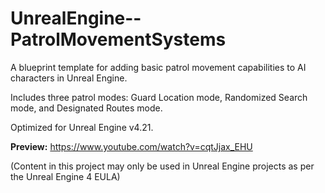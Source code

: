 # UnrealEngine--PatrolMovementSystems
A blueprint template for adding basic patrol movement capabilities to AI characters in Unreal Engine.

Includes three patrol modes: Guard Location mode, Randomized Search mode, and Designated Routes mode.

Optimized for Unreal Engine v4.21.

**Preview:** https://www.youtube.com/watch?v=cqtJjax_EHU

(Content in this project may only be used in Unreal Engine projects as per the Unreal Engine 4 EULA)
